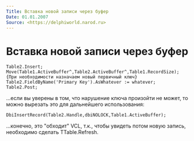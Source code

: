 ```yaml
---
Title: Вставка новой записи через буфер
Date: 01.01.2007
Source: <https://delphiworld.narod.ru>
---
```



Вставка новой записи через буфер
================================

    Table2.Insert;
    Move(Table1.ActiveBuffer^,Table2.ActiveBuffer^,Table1.RecordSize);
    {При необходимости назначаем новый первичный ключ}
    Table2.FieldByName('Primary Key').AsWhatever := whatever;
    Table2.Post;

...если вы уверены в том, что нарушение ключа произойти не может, то
можно вырезать это для дальнейшего использования:

    DbiInsertRecord(Table2.Handle,dbiNOLOCK,Table1.ActiveBuffer);

...конечно, это "обходит" VCL, т.к., чтобы увидеть потом новую
запись, необходимо сделать TTable.Refresh.

